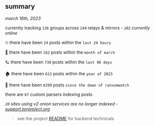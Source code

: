 
## summary
_march 16th, 2023_

currently tracking `136` groups across `249` relays & mirrors - _`102` currently online_

⏲ there have been `24` posts within the `last 24 hours`

🦈 there have been `162` posts within the `month of march`

🪐 there have been `730` posts within the `last 90 days`

🏚 there have been `613` posts within the `year of 2023`

🦕 there have been `6299` posts `since the dawn of ransomwatch`

there are `67` custom parsers indexing posts

_`20` sites using v2 onion services are no longer indexed - [support.torproject.org](https://support.torproject.org/onionservices/v2-deprecation/)_

> see the project [README](https://github.com/joshhighet/ransomwatch#ransomwatch--) for backend technicals
